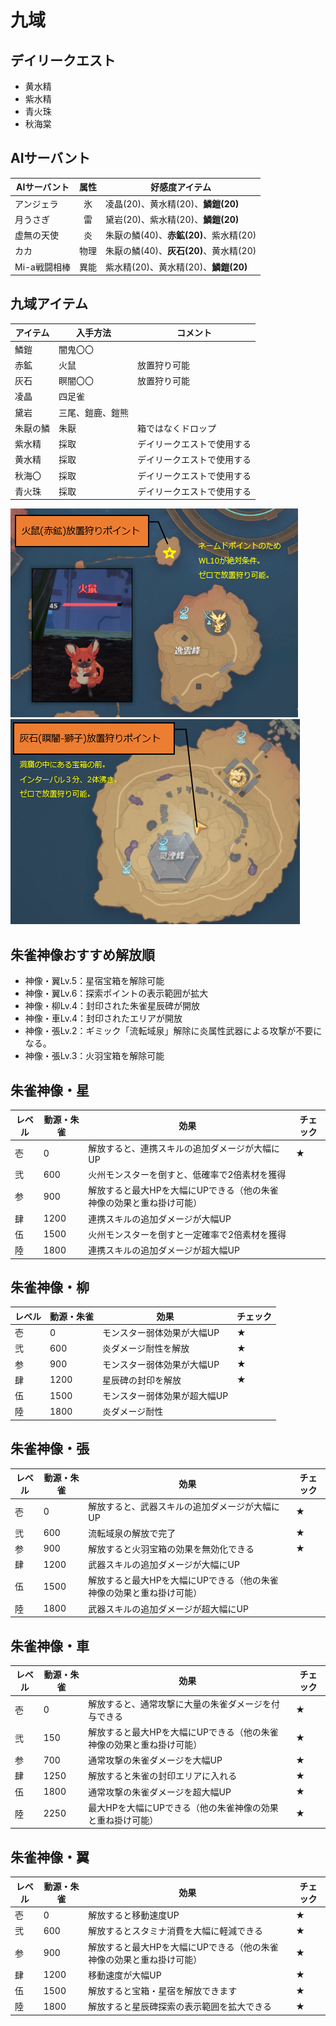 # 九域
## デイリークエスト
* 黄水精
* 紫水精
* 青火珠
* 秋海棠

## AIサーバント

| AIサーバント | 属性 | 好感度アイテム |
| --- | :---: | --- |
| アンジェラ | 氷| 凌晶(20)、黄水精(20)、**鱗鎧(20)** |
| 月うさぎ | 雷 | 黛岩(20)、紫水精(20)、**鱗鎧(20)** |
| 虚無の天使 | 炎 | 朱厭の鱗(40)、**赤鉱(20)**、紫水精(20) |
| カカ | 物理 | 朱厭の鱗(40)、**灰石(20)**、黄水精(20) |
| Mi-a戦闘相棒 | 異能 | 紫水精(20)、黄水精(20)、**鱗鎧(20)** |

## 九域アイテム

| アイテム | 入手方法 | コメント |
| --- | --- | --- |
| 鱗鎧 | 闇鬼〇〇 |  |
| 赤鉱 | 火鼠 | 放置狩り可能 |
| 灰石 | 瞑闇〇〇 | 放置狩り可能 |
| 凌晶 | 四足雀 |  |
| 黛岩 | 三尾、鎧鹿、鎧熊 |  |
| 朱厭の鱗 | 朱厭 | 箱ではなくドロップ |
| 紫水精 | 採取 | デイリークエストで使用する |
| 黄水精 | 採取 | デイリークエストで使用する |
| 秋海〇 | 採取 | デイリークエストで使用する |
| 青火珠 | 採取 | デイリークエストで使用する |

![](img/domain9_img001.png)
![](img/domain9_img002.png)

## 朱雀神像おすすめ解放順
* 神像・翼Lv.5：星宿宝箱を解除可能
* 神像・翼Lv.6：探索ポイントの表示範囲が拡大
* 神像・柳Lv.4：封印された朱雀星辰碑が開放
* 神像・車Lv.4：封印されたエリアが開放
* 神像・張Lv.2：ギミック「流転域泉」解除に炎属性武器による攻撃が不要になる。
* 神像・張Lv.3：火羽宝箱を解除可能

## 朱雀神像・星

| レベル | 動源・朱雀 | 効果 | チェック |
| --- | --- | --- | --- |
| 壱 | 0 | 解放すると、連携スキルの追加ダメージが大幅にUP | ★ |
| 弐 | 600 | 火州モンスターを倒すと、低確率で2倍素材を獲得 |
| 参 | 900 | 解放すると最大HPを大幅にUPできる（他の朱雀神像の効果と重ね掛け可能） |  |
| 肆 | 1200 | 連携スキルの追加ダメージが大幅UP |  |
| 伍 | 1500 | 火州モンスターを倒すと一定確率で2倍素材を獲得 |  |
| 陸 | 1800 | 連携スキルの追加ダメージが超大幅UP |  |

## 朱雀神像・柳

| レベル | 動源・朱雀 | 効果 | チェック |
| --- | --- | --- | --- |
| 壱 | 0 | モンスター弱体効果が大幅UP | ★ |
| 弐 | 600 | 炎ダメージ耐性を解放 | ★ |
| 参 | 900 | モンスター弱体効果が大幅UP | ★ |
| 肆 | 1200 | 星辰碑の封印を解放 | ★ |
| 伍 | 1500 | モンスター弱体効果が超大幅UP |  |
| 陸 | 1800 | 炎ダメージ耐性 |  |

## 朱雀神像・張

| レベル | 動源・朱雀 | 効果 | チェック |
| --- | --- | --- | --- |
| 壱 | 0 | 解放すると、武器スキルの追加ダメージが大幅にUP | ★ |
| 弐 | 600 | 流転域泉の解放で完了 | ★ |
| 参 | 900 | 解放すると火羽宝箱の効果を無効化できる | ★ |
| 肆 | 1200 | 武器スキルの追加ダメージが大幅にUP |  |
| 伍 | 1500 | 解放すると最大HPを大幅にUPできる（他の朱雀神像の効果と重ね掛け可能） |  |
| 陸 | 1800 | 武器スキルの追加ダメージが超大幅にUP |  |

## 朱雀神像・車

| レベル | 動源・朱雀 | 効果 | チェック |
| --- | --- | --- | --- |
| 壱 | 0 | 解放すると、通常攻撃に大量の朱雀ダメージを付与できる | ★ |
| 弐 | 150 | 解放すると最大HPを大幅にUPできる（他の朱雀神像の効果と重ね掛け可能） | ★ |
| 参 | 700 | 通常攻撃の朱雀ダメージを大幅UP | ★ |
| 肆 | 1250 | 解放すると朱雀の封印エリアに入れる | ★ |
| 伍 | 1800 | 通常攻撃の朱雀ダメージを超大幅UP | ★ |
| 陸 | 2250 | 最大HPを大幅にUPできる（他の朱雀神像の効果と重ね掛け可能） | ★ |

## 朱雀神像・翼

| レベル | 動源・朱雀 | 効果 | チェック |
| --- | --- | --- | --- |
| 壱 | 0 | 解放すると移動速度UP | ★ |
| 弐 | 600 | 解放するとスタミナ消費を大幅に軽減できる | ★ |
| 参 | 900 | 解放すると最大HPを大幅にUPできる（他の朱雀神像の効果と重ね掛け可能） | ★ |
| 肆 | 1200 | 移動速度が大幅UP | ★ |
| 伍 | 1500 | 解放すると宝箱・星宿を解放できます | ★ |
| 陸 | 1800 | 解放すると星辰碑探索の表示範囲を拡大できる | ★ |
